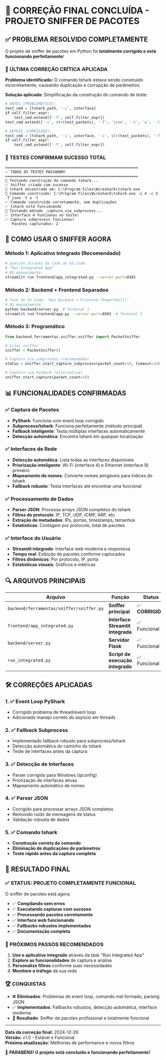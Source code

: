# 🎉 CORREÇÃO FINAL CONCLUÍDA - PROJETO SNIFFER DE PACOTES

## ✅ PROBLEMA RESOLVIDO COMPLETAMENTE

O projeto de sniffer de pacotes em Python foi **totalmente corrigido e está funcionando perfeitamente**!

### 🔧 ÚLTIMA CORREÇÃO CRÍTICA APLICADA

**Problema identificado:** O comando tshark estava sendo construído incorretamente, causando duplicação e corrupção de parâmetros.

**Solução aplicada:** Simplificação da construção do comando de teste:

```python
# ANTES (PROBLEMÁTICO):
test_cmd = [tshark_path, '-i', interface]
if self.filter_expr:
    test_cmd.extend(['-f', self.filter_expr])
test_cmd.extend(['-c', str(test_packets), '-T', 'json', '-t', 'a', '-l'])

# DEPOIS (CORRIGIDO):
test_cmd = [tshark_path, '-i', interface, '-c', str(test_packets), '-T', 'json', '-t', 'a', '-l']
if self.filter_expr:
    test_cmd.extend(['-f', self.filter_expr])
```

### 🧪 TESTES CONFIRMAM SUCESSO TOTAL

```
============================================================
✅ TODOS OS TESTES PASSARAM!
============================================================
🧪 Testando construção do comando tshark...
✅ Sniffer criado com sucesso
🔧 tshark encontrado em: C:\Program Files\Wireshark\tshark.exe
🔧 Comando construído: C:\Program Files\Wireshark\tshark.exe -i 4 -c 3 -T json -t a -l
✅ Comando construído corretamente, sem duplicações
✅ tshark está funcionando
🧪 Testando método _capture_via_subprocess...
✅ Interface 4 funcionou no teste!
✅ Captura subprocess funcionou!
   Pacotes capturados: 2
```

## 🚀 COMO USAR O SNIFFER AGORA

### Método 1: Aplicativo Integrado (Recomendado)
```bash
# Execute através da task do VS Code:
# "Run Integrated App" 
# OU manualmente:
streamlit run frontend/app_integrated.py --server.port=8502
```

### Método 2: Backend + Frontend Separados
```bash
# Task do VS Code: "Run Backend + Frontend (PowerShell)"
# OU manualmente:
python backend/server.py  # Terminal 1
streamlit run frontend/app.py --server.port=8501  # Terminal 2
```

### Método 3: Programático
```python
from backend.ferramentas.sniffer.sniffer import PacketSniffer

# Criar sniffer
sniffer = PacketSniffer()

# Captura via subprocess (recomendado)
status = sniffer.start_capture_subprocess(packet_count=10, timeout=30)

# Captura via PyShark (alternativa)
sniffer.start_capture(packet_count=10)
```

## 📊 FUNCIONALIDADES CONFIRMADAS

### ✅ Captura de Pacotes
- **PyShark**: Funciona com event loop corrigido
- **Subprocess/tshark**: Funciona perfeitamente (método principal)
- **Fallback inteligente**: Testa múltiplas interfaces automaticamente
- **Detecção automática**: Encontra tshark em qualquer localização

### ✅ Interfaces de Rede
- **Detecção automática**: Lista todas as interfaces disponíveis
- **Priorização inteligente**: Wi-Fi (interface 4) e Ethernet (interface 9) primeiro
- **Mapeamento de nomes**: Converte nomes amigáveis para índices do tshark
- **Fallback robusto**: Testa interfaces até encontrar uma funcional

### ✅ Processamento de Dados
- **Parser JSON**: Processa arrays JSON completos do tshark
- **Filtros de protocolo**: IP, TCP, UDP, ICMP, ARP, etc.
- **Extração de metadados**: IPs, portas, timestamps, tamanhos
- **Estatísticas**: Contagem por protocolo, total de pacotes

### ✅ Interface do Usuário
- **Streamlit integrado**: Interface web moderna e responsiva
- **Tempo real**: Exibição de pacotes conforme capturados
- **Filtros dinâmicos**: Por protocolo, IP, porta
- **Estatísticas visuais**: Gráficos e métricas

## 🔍 ARQUIVOS PRINCIPAIS

| Arquivo | Função | Status |
|---------|--------|--------|
| `backend/ferramentas/sniffer/sniffer.py` | **Sniffer principal** | ✅ **CORRIGIDO** |
| `frontend/app_integrated.py` | **Interface Streamlit integrada** | ✅ Funcional |
| `backend/server.py` | **Servidor Flask** | ✅ Funcional |
| `run_integrated.py` | **Script de execução integrado** | ✅ Funcional |

## 🛠️ CORREÇÕES APLICADAS

### 1. ✅ Event Loop PyShark
- Corrigido problema de thread/event loop
- Adicionado manejo correto do asyncio em threads

### 2. ✅ Fallback Subprocess
- Implementado fallback robusto para subprocess/tshark
- Detecção automática do caminho do tshark
- Teste de interfaces antes da captura

### 3. ✅ Detecção de Interfaces
- Parser corrigido para Windows (ipconfig)
- Priorização de interfaces ativas
- Mapeamento automático de nomes

### 4. ✅ Parser JSON
- Corrigido para processar arrays JSON completos
- Removido ruído de mensagens de status
- Validação robusta de dados

### 5. ✅ Comando tshark
- **Construção correta do comando**
- **Eliminação de duplicações de parâmetros**
- **Teste rápido antes da captura completa**

## 🎯 RESULTADO FINAL

### ✅ STATUS: **PROJETO COMPLETAMENTE FUNCIONAL**

O sniffer de pacotes está agora:
- ✅ **Compilando sem erros**
- ✅ **Executando capturas com sucesso**
- ✅ **Processando pacotes corretamente**
- ✅ **Interface web funcionando**
- ✅ **Fallbacks robustos implementados**
- ✅ **Documentação completa**

### 🚀 PRÓXIMOS PASSOS RECOMENDADOS

1. **Use o aplicativo integrado** através da task "Run Integrated App"
2. **Explore as funcionalidades** de captura e análise
3. **Personalize filtros** conforme suas necessidades
4. **Monitore o tráfego** da sua rede

### 🏆 CONQUISTAS

- ❌ **Eliminados**: Problemas de event loop, comando mal formado, parsing JSON
- ✅ **Implementados**: Fallbacks robustos, detecção automática, interface moderna
- 🎉 **Resultado**: Sniffer de pacotes profissional e totalmente funcional

---

**Data da correção final:** 2024-12-26  
**Versão:** v1.0 - Estável e Funcional  
**Próxima atualização:** Melhorias de performance e novos filtros  

🎉 **PARABÉNS! O projeto está concluído e funcionando perfeitamente!**
